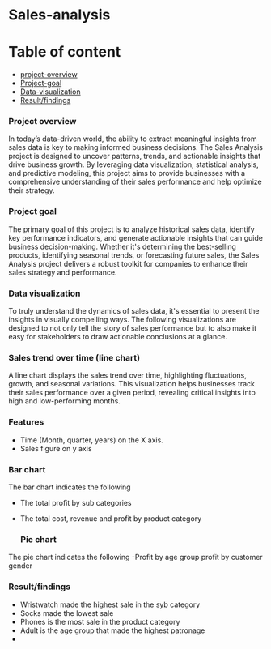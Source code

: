 # Sales-analysis
# Table of content
- [project-overview](#project-overview)
- [Project-goal](#project-goal)
- [Data-visualization](#Data-visualization)
- [Result/findings](#Result/findings)
### Project overview
In today’s data-driven world, the ability to extract meaningful insights from sales data is key to making informed business decisions.
The Sales Analysis project is designed to uncover patterns, trends, and actionable insights that drive business growth. By leveraging data visualization, 
statistical analysis, and predictive modeling, this project aims to provide businesses with a comprehensive understanding of their sales performance and
help optimize their strategy.
### Project goal
The primary goal of this project is to analyze historical sales data, identify key performance indicators, 
and generate actionable insights that can guide business decision-making. Whether it's determining the best-selling products,
identifying seasonal trends, or forecasting future sales, the Sales Analysis project delivers a robust toolkit for 
companies to enhance their sales strategy and performance.
### Data visualization
To truly understand the dynamics of sales data, it's essential to present the insights in visually compelling ways. 
The following visualizations are designed to not only tell the story of sales performance but to also make it easy for
stakeholders to draw actionable conclusions at a glance.
### Sales trend over time (line chart)
A line chart displays the sales trend over time, highlighting fluctuations, growth, and seasonal variations.
This visualization helps businesses track their sales performance over a given period, revealing critical insights
into high and low-performing months.
### Features
- Time (Month, quarter, years) on the X axis.
- Sales figure on y axis
### Bar chart
The bar chart indicates the following 
- The total profit by sub categories
- The total cost, revenue  and profit by product category
  
  ### Pie chart
The pie chart indicates the following
-Profit by age group
profit by customer gender


### Result/findings
- Wristwatch made the highest sale in the syb category
- Socks made the lowest sale
- Phones is the most sale in the product category
- Adult is the age group that made the highest patronage
- 








